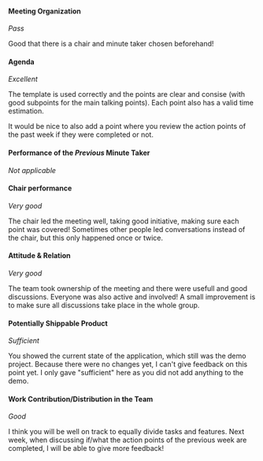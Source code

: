#### Meeting Organization
_Pass_

Good that there is a chair and minute taker chosen beforehand!


#### Agenda 
_Excellent_

The template is used correctly and the points are clear and consise (with good subpoints for the main talking points). Each point also has a valid time estimation.

It would be nice to also add a point where you review the action points of the past week if they were completed or not.


#### Performance of the *Previous* Minute Taker
_Not applicable_


#### Chair performance
_Very good_

The chair led the meeting well, taking good initiative, making sure each point was covered! Sometimes other people led conversations instead of the chair, but this only happened once or twice.


#### Attitude & Relation
_Very good_

The team took ownership of the meeting and there were usefull and good discussions. Everyone was also active and involved! A small improvement is to make sure all discussions take place in the whole group.


#### Potentially Shippable Product
_Sufficient_

You showed the current state of the application, which still was the demo project. Because there were no changes yet, I can't give feedback on this point yet. I only gave "sufficient" here as you did not add anything to the demo.


#### Work Contribution/Distribution in the Team
_Good_

I think you will be well on track to equally divide tasks and features. Next week, when discussing if/what the action points of the previous week are completed, I will be able to give more feedback!


